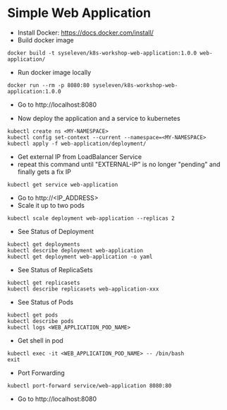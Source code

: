 # Simple Web Application

* Install Docker: https://docs.docker.com/install/
* Build docker image

```shell
docker build -t syseleven/k8s-workshop-web-application:1.0.0 web-application/
```

* Run docker image locally

```shell
docker run --rm -p 8080:80 syseleven/k8s-workshop-web-application:1.0.0
```

* Go to http://localhost:8080

* Now deploy the application and a service to kubernetes

```shell
kubectl create ns <MY-NAMESPACE>
kubectl config set-context --current --namespace=<MY-NAMESPACE>
kubectl apply -f web-application/deployment/
```

* Get external IP from LoadBalancer Service
* repeat this command until "EXTERNAL-IP" is no longer "pending" and finally gets a fix IP

```shell
kubectl get service web-application
```

* Go to http://<IP_ADDRESS>
* Scale it up to two pods

```shell
kubectl scale deployment web-application --replicas 2
```

* See Status of Deployment

```shell
kubectl get deployments
kubectl describe deployment web-application
kubectl get deployment web-application -o yaml
```

* See Status of ReplicaSets

```shell
kubectl get replicasets
kubectl describe replicasets web-application-xxx
```

* See Status of Pods

```shell
kubectl get pods
kubectl describe pods
kubectl logs <WEB_APPLICATION_POD_NAME>
```

* Get shell in pod

```shell
kubectl exec -it <WEB_APPLICATION_POD_NAME> -- /bin/bash
exit
```

* Port Forwarding

```shell
kubectl port-forward service/web-application 8080:80
```

* Go to http://localhost:8080
